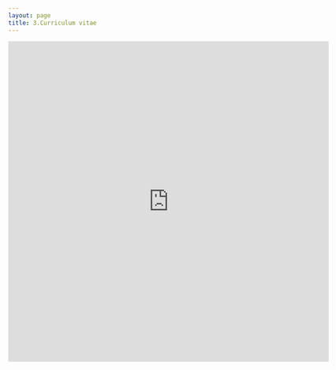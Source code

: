 ```yaml
---
layout: page
title: 3.Curriculum vitae
---
```




<embed src="https:\\martynalukaszewicz.github.io\CV_Lukaszewicz_github_apr2021.pdf" width="650px" height="650px" type="text/html" >















  
